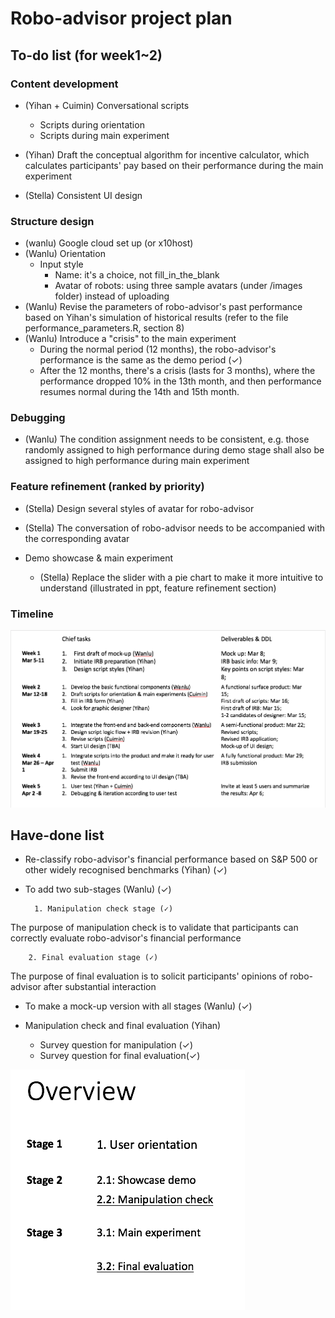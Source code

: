# Robo-advisor project plan

## To-do list (for week1~2)

### Content development
- (Yihan + Cuimin) Conversational scripts 
	- Scripts during orientation
	- Scripts during main experiment

- (Yihan) Draft the conceptual algorithm for incentive calculator, which calculates participants' pay based on their performance during the main experiment 

- (Stella) Consistent UI design 


### Structure design 
- (wanlu) Google cloud set up (or x10host)
- (Wanlu) Orientation 
	- Input style
		- Name: it's a choice, not fill_in_the_blank
		- Avatar of robots: using three sample avatars (under /images folder) instead of uploading
- (Wanlu) Revise the parameters of robo-advisor's past performance based on Yihan's simulation of historical results (refer to the file performance_parameters.R, section 8) 
- (Wanlu) Introduce a "crisis" to the main experiment 
	- During the normal period (12 months), the robo-advisor's performance is the same as the demo period (✓)
	- After the 12 months, there's a crisis (lasts for 3 months), where the performance dropped 10% in the 13th month, and then performance resumes normal during the 14th and 15th month.

### Debugging
- (Wanlu) The condition assignment needs to be consistent, e.g. those randomly assigned to high performance during demo stage shall also be assigned to high performance during main experiment 


### Feature refinement (ranked by priority)
- (Stella) Design several styles of avatar for robo-advisor  

- (Stella) The conversation of robo-advisor needs to be accompanied with the corresponding avatar 

- Demo showcase & main experiment
	- (Stella) Replace the slider with a pie chart to make it more intuitive to understand (illustrated in ppt, feature refinement section)  

### Timeline

![timeline](/images/timeline.png)

## Have-done list
- Re-classify robo-advisor's financial performance based on S&P 500 or other widely recognised benchmarks (Yihan) (✓)

- To add two sub-stages (Wanlu) (✓)

		1. Manipulation check stage (✓)

The purpose of manipulation check is to validate that participants can correctly evaluate robo-advisor's financial performance

		2. Final evaluation stage (✓)
	
The purpose of final evaluation is to solicit participants' opinions of robo-advisor after substantial interaction

- To make a mock-up version with all stages (Wanlu) (✓)

- Manipulation check and final evaluation (Yihan)
	- Survey question for manipulation (✓)
	- Survey question for final evaluation(✓)

![overview](/images/overview.png)
